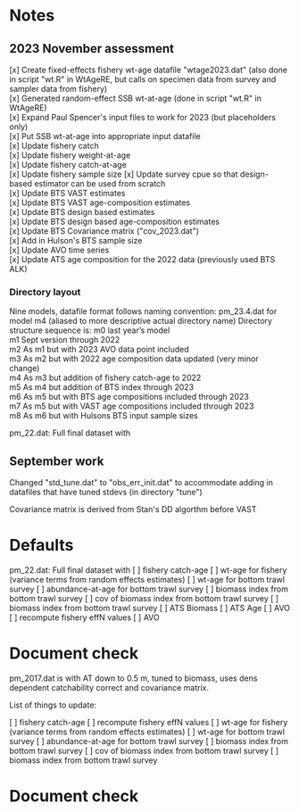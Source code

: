 # Notes

## 2023 November assessment
  [x] Create fixed-effects fishery wt-age datafile "wtage2023.dat" (also done in script "wt.R" in WtAgeRE, but calls on specimen data from survey and sampler data from fishery)      
  [x] Generated random-effect SSB wt-at-age (done in script "wt.R" in WtAgeRE)     
  [x] Expand Paul Spencer's input files to work for 2023 (but placeholders only)     
  [x] Put SSB wt-at-age into appropriate input datafile     
  [x] Update fishery catch     
  [x] Update fishery weight-at-age      
  [x] Update fishery catch-at-age      
  [x] Update fishery sample size
  [x] Update survey cpue so that design-based estimator can be used from scratch     
  [x] Update BTS VAST estimates     
  [x] Update BTS VAST age-composition estimates     
  [x] Update BTS design based estimates     
  [x] Update BTS design based age-composition estimates     
  [x] Update BTS Covariance matrix ("cov_2023.dat")     
  [x] Add in Hulson's BTS sample size     
  [x] Update AVO time series     
  [x] Update ATS age composition for the 2022 data (previously used BTS ALK)     

### Directory layout
Nine models, datafile format follows naming convention: pm_23.4.dat for model m4 (aliased to more descriptive actual directory name)
Directory structure sequence is:
    m0	last year’s model    
    m1	Sept version through 2022    
    m2	As m1 but with 2023 AVO data point included    
    m3	As m2 but with 2022 age composition data updated (very minor change)    
    m4	As m3 but addition of fishery catch-age to 2022    
    m5	As m4 but addition of BTS index through 2023    
    m6	As m5 but with BTS age compositions included through 2023    
    m7	As m5 but with VAST age compositions included through 2023    
    m8	As m6 but with Hulsons BTS input sample sizes    


pm_22.dat: Full final dataset with

## September work
Changed "std_tune.dat" to "obs_err_init.dat" to accommodate adding in datafiles that have tuned stdevs (in directory "tune")

Covariance matrix is derived from Stan's DD algorthm before VAST

# Defaults

pm_22.dat: Full final dataset with
[ ] fishery catch-age
[ ] wt-age for fishery (variance terms from random effects estimates)
[ ] wt-age for bottom trawl survey
[ ] abundance-at-age for bottom trawl survey
[ ] biomass index from bottom trawl survey
[ ] cov of biomass index from bottom trawl survey
[ ] biomass index from bottom trawl survey
[ ] ATS Biomass
[ ] ATS Age
[ ] AVO
[ ] recompute fishery effN values
[ ] AVO


# Document check





pm_2017.dat is with AT down to 0.5 m, tuned to biomass, uses dens dependent catchability correct and covariance matrix.

List of things to update:

[ ] fishery catch-age
[ ] recompute fishery effN values
[ ] wt-age for fishery (variance terms from random effects estimates)
[ ] wt-age for bottom trawl survey
[ ] abundance-at-age for bottom trawl survey
[ ] biomass index from bottom trawl survey
[ ] cov of biomass index from bottom trawl survey
[ ] biomass index from bottom trawl survey

# Document check




